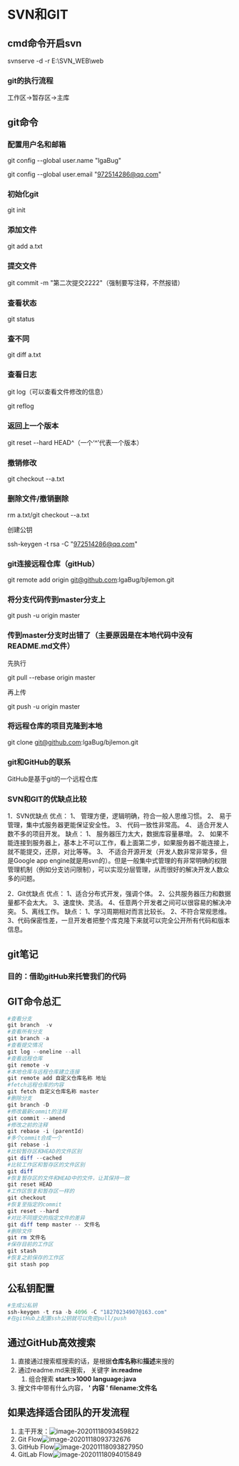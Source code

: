 # SVN和GIT



## cmd命令开启svn

svnserve -d -r E:\SVN_WEB\web

### git的执行流程

工作区->暂存区->主库

## git命令

### 配置用户名和邮箱

 git config --global user.name "lgaBug"

git config --global user.email "972514286@qq.com"

### 初始化git

git init

### 添加文件

git add a.txt

### 提交文件

git commit -m "第二次提交2222"（强制要写注释，不然报错）

### 查看状态

git status

### 查不同 

git diff a.txt

### 查看日志

git log（可以查看文件修改的信息）

 git reflog

### 返回上一个版本

git reset --hard HEAD^（一个‘^’代表一个版本）

### 撤销修改

git  checkout --a.txt

### 删除文件/撤销删除

rm a.txt/git checkout --a.txt

创建公钥

ssh-keygen -t rsa -C "972514286@qq.com"

### git连接远程仓库（gitHub）

git remote add origin git@github.com:lgaBug/bjlemon.git 

### 将分支代码传到master分支上

git push -u origin master 

### 传到master分支时出错了（主要原因是在本地代码中没有README.md文件）

先执行

git pull --rebase origin master 

再上传

git push -u origin master 

### 将远程仓库的项目克隆到本地

git clone git@github.com:lgaBug/bjlemon.git

### git和GitHub的联系

GitHub是基于git的一个远程仓库

### SVN和GIT的优缺点比较

1．SVN优缺点
优点： 
1、 管理方便，逻辑明确，符合一般人思维习惯。 
2、 易于管理，集中式服务器更能保证安全性。 
3、 代码一致性非常高。 
4、 适合开发人数不多的项目开发。 
缺点： 
1、 服务器压力太大，数据库容量暴增。 
2、 如果不能连接到服务器上，基本上不可以工作，看上面第二步，如果服务器不能连接上，就不能提交，还原，对比等等。 
3、 不适合开源开发（开发人数非常非常多，但是Google app engine就是用svn的）。但是一般集中式管理的有非常明确的权限管理机制（例如分支访问限制），可以实现分层管理，从而很好的解决开发人数众多的问题。

2．Git优缺点
优点： 
1、适合分布式开发，强调个体。 
2、公共服务器压力和数据量都不会太大。 
3、速度快、灵活。 
4、任意两个开发者之间可以很容易的解决冲突。 
5、离线工作。 
缺点： 
1、学习周期相对而言比较长。 
2、不符合常规思维。 
3、代码保密性差，一旦开发者把整个库克隆下来就可以完全公开所有代码和版本信息。

## 

##  git笔记

### 目的：借助gitHub来托管我们的代码



## GIT命令总汇



```powershell
#查看分支
git branch  -v
#查看所有分支
git branch -a
#查看提交情况
git log --oneline --all
#查看远程仓库
git remote -v
#本地仓库与远程仓库建立连接
git remote add 自定义仓库名称 地址
#fetch远程仓库的内容
git fetch 自定义仓库名称 master
#删除分支
git branch -D 
#修改最新commit的注释
git commit --amend
#修改之前的注释
git rebase -i (parentId)
#多个commit合成一个
git rebase -i 
#比较暂存区和HEAD的文件区别
git diff --cached
#比较工作区和暂存区的文件区别
git diff
#恢复暂存区的文件和HEAD中的文件，让其保持一致
git reset HEAD 
#工作区恢复和暂存区一样的
git checkout 
#恢复至指定的commit
git reset --hard 
#对比不同提交的指定文件的差异
git diff temp master -- 文件名
#删除文件
git rm 文件名
#保存目前的工作区
git stash
#恢复之前保存的工作区
git stash pop


```



## 公私钥配置

```powershell
#生成公私钥
ssh-keygen -t rsa -b 4096 -C "18270234907@163.com"
#在gitHub上配置ssh公钥就可以免密pull/push
```



## 通过GitHub高效搜索

1. 直接通过搜索框搜索的话，是根据**仓库名称**和**描述**来搜的
2. 通过readme.md来搜索， 关键字  **in:readme**
   1. 组合搜索 **start:>1000** **language:java** 
3. 搜文件中带有什么内容， **'  内容 '  filename:文件名**  

## 如果选择适合团队的开发流程

1. 主干开发：![image-20201118093459822](SVN和GIT.assets/image-20201118093459822.png)
2. Git Flow![image-20201118093732676](SVN和GIT.assets/image-20201118093732676.png)
3. GitHub Flow![image-20201118093827950](SVN和GIT.assets/image-20201118093827950.png)
4. GitLab Flow![image-20201118094015849](SVN和GIT.assets/image-20201118094015849.png)





 